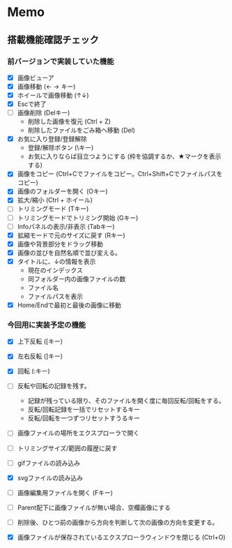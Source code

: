 # Memo

## 搭載機能確認チェック

### 前バージョンで実装していた機能

- [x] 画像ビューア
- [x] 画像移動 (← → キー)
- [x] ホイールで画像移動 (↑↓)
- [x] Escで終了
- [ ] 画像削除 (Delキー)
	- 削除した画像を復元 (Ctrl + Z)
	- 削除したファイルをごみ箱へ移動 (Del)
- [x] お気に入り登録/登録解除
	- 登録/解除ボタン (\キー)
	- お気に入りならば目立つようにする (枠を協調するか、★マークを表示する)
- [x] 画像をコピー (Ctrl+Cでファイルをコピー。Ctrl+Shift+Cでファイルパスをコピー)
- [x] 画像のフォルダーを開く (Oキー)
- [x] 拡大/縮小 (Ctrl + ホイール)
- [ ] トリミングモード (Tキー)
- [ ] トリミングモードでトリミング開始 (Gキー)
- [ ] Infoパネルの表示/非表示 (Tabキー)
- [x] 拡縮モードで元のサイズに戻す (Rキー)
- [x] 画像や背景部分をドラッグ移動
- [x] 画像の並びを自然名順で並び変える。
- [x] タイトルに、↓の情報を表示
	- 現在のインデックス
	- 同フォルダー内の画像ファイルの数
	- ファイル名
	- ファイルパスを表示
- [x] Home/Endで最初と最後の画像に移動
	
### 今回用に実装予定の機能

- [x] 上下反転 ([キー)
- [x] 左右反転 (]キー)
- [x] 回転 (:キー)
- [ ] 反転や回転の記録を残す。
	- 記録が残っている限り、そのファイルを開く度に毎回反転/回転をする。
	- 反転/回転記録を一括でリセットするキー
	- 反転/回転を一つずつリセットすうるキー
- [ ] 画像ファイルの場所をエクスプローラで開く
- [ ] トリミングサイズ/範囲の履歴に戻す
- [ ] gifファイルの読み込み
- [x] svgファイルの読み込み
- [ ] 画像編集用ファイルを開く (Fキー)
- [ ] Parent配下に画像ファイルが無い場合、空欄画像にする
- [ ] 削除後、ひとつ前の画像から方向を判断して次の画像の方向を変更する。
- [x] 画像ファイルが保存されているエクスプローラウィンドウを閉じる (Ctrl+O)

